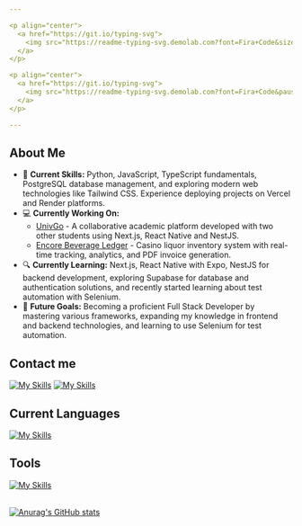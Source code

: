 ```yaml
---

<p align="center">
  <a href="https://git.io/typing-svg">
    <img src="https://readme-typing-svg.demolab.com?font=Fira+Code&size=25&duration=1&pause=1000&color=B08CF7&background=FFFFFF00&center=true&vCenter=true&repeat=false&width=435&lines=Tomas+C%C3%B3rdoba+Urquijo" alt="Typing SVG" />
  </a>
</p>

<p align="center">
  <a href="https://git.io/typing-svg">
    <img src="https://readme-typing-svg.demolab.com?font=Fira+Code&pause=1000&color=B08CF7&background=FFFFFF00&center=true&vCenter=true&width=435&lines=3rd-year+Software+Engineering;University+of+Medell%C3%ADn+student;Aspiring+Full+Stack+Developer" alt="Typing SVG" />
  </a>
</p>

---
```


<h2>About Me</h2>

- 🚀 **Current Skills:** Python, JavaScript, TypeScript fundamentals, PostgreSQL database management, and exploring modern web technologies like Tailwind CSS. Experience deploying projects on Vercel and Render platforms.
- 💻 **Currently Working On:**
  - [UnivGo](https://github.com/JaaysCode/UnivGo) - A collaborative academic platform developed with two other students using Next.js, React Native and NestJS.
  - [Encore Beverage Ledger](https://github.com/T-cordoba/encore-beverage-ledger) - Casino liquor inventory system with real-time tracking, analytics, and PDF invoice generation.
- 🔍 **Currently Learning:** Next.js, React Native with Expo, NestJS for backend development, exploring Supabase for database and authentication solutions, and recently started learning about test automation with Selenium.
- 🎯 **Future Goals:** Becoming a proficient Full Stack Developer by mastering various frameworks, expanding my knowledge in frontend and backend technologies, and learning to use Selenium for test automation.

<h2>Contact me</h2>

[![My Skills](https://skillicons.dev/icons?i=linkedin)](https://www.linkedin.com/in/tomas-córdoba-82a68b308)
[![My Skills](https://skillicons.dev/icons?i=gmail)](mailto:tcordoba745@soyudemedellin.edu.co)

<h2>Current Languages</h2>

[![My Skills](https://skillicons.dev/icons?i=py,js,html,css,typescript)](https://skillicons.dev)

<h2>Tools</h2>

[![My Skills](https://skillicons.dev/icons?i=vscode,git,npm,react,next,nodejs,nestjs,tailwind,mysql,supabase,vercel,aws,figma)](https://skillicons.dev)

<br>

  <a href="https://github.com/T-cordoba">
      <img src="https://github-readme-stats.vercel.app/api?username=T-cordoba&hide=stars,prs&show_icons=true&theme=transparent&title_color=B08CF7FF&icon_color=7f41fa&text_color=b8b8b8&border_color=B08CF7&rank_icon=github" alt="Anurag's GitHub stats">
  </a>

